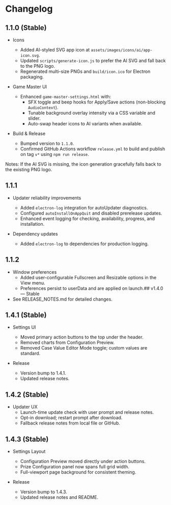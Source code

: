 # Changelog

## 1.1.0 (Stable)

- Icons
  - Added AI-styled SVG app icon at `assets/images/icons/ai/app-icon.svg`.
  - Updated `scripts/generate-icon.js` to prefer the AI SVG and fall back to the PNG logo.
  - Regenerated multi-size PNGs and `build/icon.ico` for Electron packaging.

- Game Master UI
  - Enhanced `game-master-settings.html` with:
    - SFX toggle and beep hooks for Apply/Save actions (non-blocking `AudioContext`).
    - Tunable background overlay intensity via a CSS variable and slider.
    - Auto-swap header icons to AI variants when available.

- Build & Release
  - Bumped version to `1.1.0`.
  - Confirmed GitHub Actions workflow `release.yml` to build and publish on tag `v*` using `npm run release`.

Notes: If the AI SVG is missing, the icon generation gracefully falls back to the existing PNG logo.

## 1.1.1

- Updater reliability improvements
  - Added `electron-log` integration for autoUpdater diagnostics.
  - Configured `autoInstallOnAppQuit` and disabled prerelease updates.
  - Enhanced event logging for checking, availability, progress, and installation.

- Dependency updates
  - Added `electron-log` to dependencies for production logging.

## 1.1.2

- Window preferences
  - Added user-configurable Fullscreen and Resizable options in the View menu.
  - Preferences persist to userData and are applied on launch.## v1.4.0 — Stable
- See RELEASE_NOTES.md for detailed changes.

## 1.4.1 (Stable)

- Settings UI
  - Moved primary action buttons to the top under the header.
  - Removed charts from Configuration Preview.
  - Removed Case Value Editor Mode toggle; custom values are standard.

- Release
  - Version bump to 1.4.1.
  - Updated release notes.

## 1.4.2 (Stable)

- Updater UX
  - Launch-time update check with user prompt and release notes.
  - Opt-in download; restart prompt after download.
  - Fallback release notes from local file or GitHub.

## 1.4.3 (Stable)

- Settings Layout
  - Configuration Preview moved directly under action buttons.
  - Prize Configuration panel now spans full grid width.
  - Full-viewport page background for consistent theming.

- Release
  - Version bump to 1.4.3.
  - Updated release notes and README.

